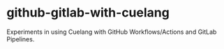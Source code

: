 # github-gitlab-with-cuelang

Experiments in using Cuelang with GitHub Workflows/Actions and GitLab Pipelines.
